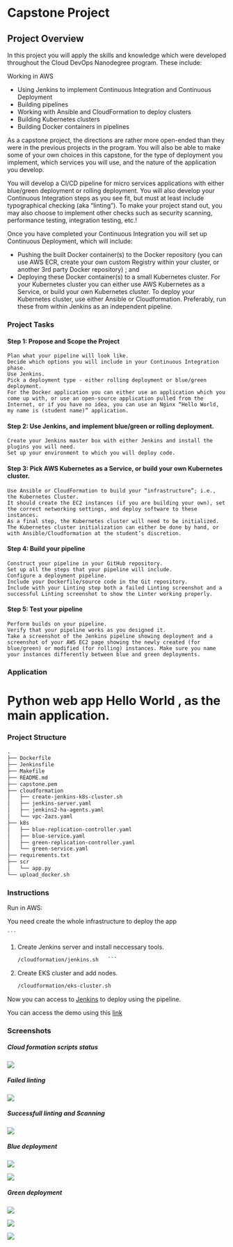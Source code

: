 # Capstone Project

## Project Overview

In this project you will apply the skills and knowledge which were developed throughout the Cloud DevOps Nanodegree program. These include:

Working in AWS

- Using Jenkins to implement Continuous Integration and Continuous Deployment
- Building pipelines
- Working with Ansible and CloudFormation to deploy clusters
- Building Kubernetes clusters
- Building Docker containers in pipelines

As a capstone project, the directions are rather more open-ended than they were in the previous projects in the program. You will also be able to make some of your own choices in this capstone, for the type of deployment you implement, which services you will use, and the nature of the application you develop.

You will develop a CI/CD pipeline for micro services applications with either blue/green deployment or rolling deployment. You will also develop your Continuous Integration steps as you see fit, but must at least include typographical checking (aka “linting”). To make your project stand out, you may also choose to implement other checks such as security scanning, performance testing, integration testing, etc.!

Once you have completed your Continuous Integration you will set up Continuous Deployment, which will include:

- Pushing the built Docker container(s) to the Docker repository (you can use AWS ECR, create your own custom Registry within your cluster, or another 3rd party Docker repository) ; and
- Deploying these Docker container(s) to a small Kubernetes cluster. For your Kubernetes cluster you can either use AWS Kubernetes as a Service, or build your own Kubernetes cluster. To deploy your Kubernetes cluster, use either Ansible or Cloudformation. Preferably, run these from within Jenkins as an independent pipeline.

### Project Tasks

#### Step 1: Propose and Scope the Project

    Plan what your pipeline will look like.
    Decide which options you will include in your Continuous Integration phase.
    Use Jenkins.
    Pick a deployment type - either rolling deployment or blue/green deployment.
    For the Docker application you can either use an application which you come up with, or use an open-source application pulled from the Internet, or if you have no idea, you can use an Nginx “Hello World, my name is (student name)” application.

#### Step 2: Use Jenkins, and implement blue/green or rolling deployment.

    Create your Jenkins master box with either Jenkins and install the plugins you will need.
    Set up your environment to which you will deploy code.

#### Step 3: Pick AWS Kubernetes as a Service, or build your own Kubernetes cluster.

    Use Ansible or CloudFormation to build your “infrastructure”; i.e., the Kubernetes Cluster.
    It should create the EC2 instances (if you are building your own), set the correct networking settings, and deploy software to these instances.
    As a final step, the Kubernetes cluster will need to be initialized. The Kubernetes cluster initialization can either be done by hand, or with Ansible/Cloudformation at the student’s discretion.

#### Step 4: Build your pipeline

    Construct your pipeline in your GitHub repository.
    Set up all the steps that your pipeline will include.
    Configure a deployment pipeline.
    Include your Dockerfile/source code in the Git repository.
    Include with your Linting step both a failed Linting screenshot and a successful Linting screenshot to show the Linter working properly.

#### Step 5: Test your pipeline

    Perform builds on your pipeline.
    Verify that your pipeline works as you designed it.
    Take a screenshot of the Jenkins pipeline showing deployment and a screenshot of your AWS EC2 page showing the newly created (for blue/green) or modified (for rolling) instances. Make sure you name your instances differently between blue and green deployments.

### Application

# Python web app Hello World  , as the main application.

### Project Structure

```md
.
├── Dockerfile
├── Jenkinsfile
├── Makefile
├── README.md
├── capstone.pem
├── cloudformation
│   ├── create-jenkins-k8s-cluster.sh
│   ├── jenkins-server.yaml
│   ├── jenkins2-ha-agents.yaml
│   └── vpc-2azs.yaml
├── k8s
│   ├── blue-replication-controller.yaml
│   ├── blue-service.yaml
│   ├── green-replication-controller.yaml
│   └── green-service.yaml
├── requirements.txt
├── scr
│   └── app.py
└── upload_docker.sh  

```

### Instructions

Run in AWS:

You need create the whole infrastructure to deploy the app

    ```

1. Create Jenkins server and install neccessary tools.

    ```bash
   /cloudformation/jenkins.sh   ```

4. Create EKS cluster and add nodes.

    ```bash
   /cloudformation/eks-cluster.sh
    ```

Now you can access to [Jenkins](http://ec2-44-236-49-165.us-west-2.compute.amazonaws.com:8080/login?from=%2F) to deploy using the pipeline.

You can access the demo using this [link](http://a44fa97e08ec84106b03fb7f6c889c14-2063305607.us-west-2.elb.amazonaws.com/) 


### Screenshots

##### Cloud formation scripts status

![](screenshots/Stacks.png?raw=true)

##### Failed linting

![](screenshots/Fail-test-Screen.png?raw=true)


##### Successfull linting and Scanning

![](screenshots/Pass-Test.png?raw=true)

##### Blue deployment

![](screenshots/Blue-Deply-Screen.png?raw=true)

![](screenshots/Blue-Deploy-Screen-term.png?raw=true)

##### Green deployment

![](screenshots/ASK-Green-Depploy-Screen.png?raw=true)

![](screenshots/Blue-Deploy-Screen-term.png?raw=true)

![](screenshots/All-Pass-Screen.png?raw=true)
